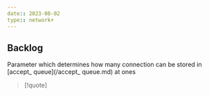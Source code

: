 ```yaml
---
date:: 2023-08-02
type:: network+
---
```

## Backlog 

Parameter which determines how many connection can be stored in [accept_ queue](/accept_ queue.md)  at ones 

>[!quote]